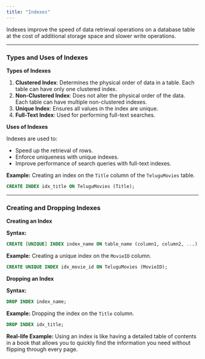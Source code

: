```yaml
---
title: "Indexes"
---
```


Indexes improve the speed of data retrieval operations on a database table at the cost of additional storage space and slower write operations.

---

### Types and Uses of Indexes

**Types of Indexes**

1. **Clustered Index**: Determines the physical order of data in a table. Each table can have only one clustered index.
2. **Non-Clustered Index**: Does not alter the physical order of the data. Each table can have multiple non-clustered indexes.
3. **Unique Index**: Ensures all values in the index are unique.
4. **Full-Text Index**: Used for performing full-text searches.

**Uses of Indexes**

Indexes are used to:

- Speed up the retrieval of rows.
- Enforce uniqueness with unique indexes.
- Improve performance of search queries with full-text indexes.

**Example:**
Creating an index on the `Title` column of the `TeluguMovies` table.

```sql
CREATE INDEX idx_title ON TeluguMovies (Title);
```

---

### Creating and Dropping Indexes

**Creating an Index**

**Syntax:**

```sql
CREATE [UNIQUE] INDEX index_name ON table_name (column1, column2, ...);
```

**Example:**
Creating a unique index on the `MovieID` column.

```sql
CREATE UNIQUE INDEX idx_movie_id ON TeluguMovies (MovieID);
```

**Dropping an Index**

**Syntax:**

```sql
DROP INDEX index_name;
```

**Example:**
Dropping the index on the `Title` column.

```sql
DROP INDEX idx_title;
```

**Real-life Example:**
Using an index is like having a detailed table of contents in a book that allows you to quickly find the information you need without flipping through every page.
